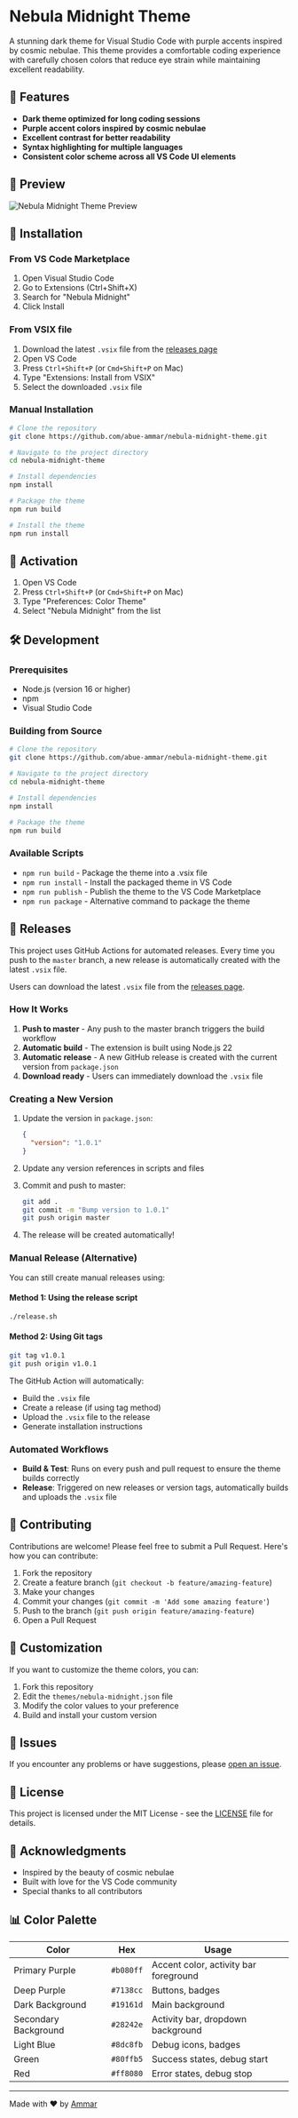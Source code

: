 # Nebula Midnight Theme

A stunning dark theme for Visual Studio Code with purple accents inspired by cosmic nebulae. This theme provides a comfortable coding experience with carefully chosen colors that reduce eye strain while maintaining excellent readability.

## 🌟 Features

- **Dark theme optimized for long coding sessions**
- **Purple accent colors inspired by cosmic nebulae**
- **Excellent contrast for better readability**
- **Syntax highlighting for multiple languages**
- **Consistent color scheme across all VS Code UI elements**

## 🎨 Preview

![Nebula Midnight Theme Preview](https://raw.githubusercontent.com/abue-ammar/nebula-midnight-theme/refs/heads/master/assets/Screenshot%20From%202025-07-16%2014-19-07.png)

## 🚀 Installation

### From VS Code Marketplace

1. Open Visual Studio Code
2. Go to Extensions (Ctrl+Shift+X)
3. Search for "Nebula Midnight"
4. Click Install

### From VSIX file

1. Download the latest `.vsix` file from the [releases page](https://github.com/abue-ammar/nebula-midnight-theme/releases)
2. Open VS Code
3. Press `Ctrl+Shift+P` (or `Cmd+Shift+P` on Mac)
4. Type "Extensions: Install from VSIX"
5. Select the downloaded `.vsix` file

### Manual Installation

```bash
# Clone the repository
git clone https://github.com/abue-ammar/nebula-midnight-theme.git

# Navigate to the project directory
cd nebula-midnight-theme

# Install dependencies
npm install

# Package the theme
npm run build

# Install the theme
npm run install
```

## 🎯 Activation

1. Open VS Code
2. Press `Ctrl+Shift+P` (or `Cmd+Shift+P` on Mac)
3. Type "Preferences: Color Theme"
4. Select "Nebula Midnight" from the list

## 🛠️ Development

### Prerequisites

- Node.js (version 16 or higher)
- npm
- Visual Studio Code

### Building from Source

```bash
# Clone the repository
git clone https://github.com/abue-ammar/nebula-midnight-theme.git

# Navigate to the project directory
cd nebula-midnight-theme

# Install dependencies
npm install

# Package the theme
npm run build
```

### Available Scripts

- `npm run build` - Package the theme into a .vsix file
- `npm run install` - Install the packaged theme in VS Code
- `npm run publish` - Publish the theme to the VS Code Marketplace
- `npm run package` - Alternative command to package the theme

## 🚀 Releases

This project uses GitHub Actions for automated releases. Every time you push to the `master` branch, a new release is automatically created with the latest `.vsix` file.

Users can download the latest `.vsix` file from the [releases page](https://github.com/abue-ammar/nebula-midnight-theme/releases).

### How It Works

1. **Push to master** - Any push to the master branch triggers the build workflow
2. **Automatic build** - The extension is built using Node.js 22
3. **Automatic release** - A new GitHub release is created with the current version from `package.json`
4. **Download ready** - Users can immediately download the `.vsix` file

### Creating a New Version

1. Update the version in `package.json`:

   ```json
   {
     "version": "1.0.1"
   }
   ```

2. Update any version references in scripts and files

3. Commit and push to master:

   ```bash
   git add .
   git commit -m "Bump version to 1.0.1"
   git push origin master
   ```

4. The release will be created automatically!

### Manual Release (Alternative)

You can still create manual releases using:

#### Method 1: Using the release script

```bash
./release.sh
```

#### Method 2: Using Git tags

```bash
git tag v1.0.1
git push origin v1.0.1
```

The GitHub Action will automatically:

- Build the `.vsix` file
- Create a release (if using tag method)
- Upload the `.vsix` file to the release
- Generate installation instructions

### Automated Workflows

- **Build & Test**: Runs on every push and pull request to ensure the theme builds correctly
- **Release**: Triggered on new releases or version tags, automatically builds and uploads the `.vsix` file

## 🤝 Contributing

Contributions are welcome! Please feel free to submit a Pull Request. Here's how you can contribute:

1. Fork the repository
2. Create a feature branch (`git checkout -b feature/amazing-feature`)
3. Make your changes
4. Commit your changes (`git commit -m 'Add some amazing feature'`)
5. Push to the branch (`git push origin feature/amazing-feature`)
6. Open a Pull Request

## 📝 Customization

If you want to customize the theme colors, you can:

1. Fork this repository
2. Edit the `themes/nebula-midnight.json` file
3. Modify the color values to your preference
4. Build and install your custom version

## 🐛 Issues

If you encounter any problems or have suggestions, please [open an issue](https://github.com/abue-ammar/nebula-midnight-theme/issues).

## 📄 License

This project is licensed under the MIT License - see the [LICENSE](LICENSE) file for details.

## 🙏 Acknowledgments

- Inspired by the beauty of cosmic nebulae
- Built with love for the VS Code community
- Special thanks to all contributors

## 📊 Color Palette

| Color                | Hex       | Usage                                 |
| -------------------- | --------- | ------------------------------------- |
| Primary Purple       | `#b080ff` | Accent color, activity bar foreground |
| Deep Purple          | `#7138cc` | Buttons, badges                       |
| Dark Background      | `#19161d` | Main background                       |
| Secondary Background | `#28242e` | Activity bar, dropdown background     |
| Light Blue           | `#8dc8fb` | Debug icons, badges                   |
| Green                | `#80ffb5` | Success states, debug start           |
| Red                  | `#ff8080` | Error states, debug stop              |

---

Made with ❤️ by [Ammar](https://github.com/abue-ammar)

